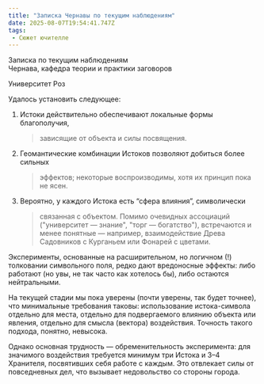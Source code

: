 ```yaml
---
title: "Записка Чернавы по текущим наблюдениям"
date: 2025-08-07T19:54:41.747Z
tags:
 - Сюжет ючителле
---
```


Записка по текущим наблюдениям  
Чернава, кафедра теории и практики заговоров

Университет Роз

Удалось установить следующее:

1.  Истоки действительно обеспечивают локальные формы благополучия,
    > зависящие от объекта и силы посвящения.

2.  Геомантические комбинации Истоков позволяют добиться более сильных
    > эффектов; некоторые воспроизводимы, хотя их принцип пока не ясен.

3.  Вероятно, у каждого Истока есть “сфера влияния”, символически
    > связанная с объектом. Помимо очевидных ассоциаций ("университет —
    > знание", "торг — богатство"), встречаются и менее понятные —
    > например, взаимодействие Древа Садовников с Курганьем или Фонарей
    > с цветами.

Эксперименты, основанные на расширительном, но логичном (!) толковании
символьного поля, редко дают вредоносные эффекты: либо работают (но увы,
не так часто как хотелось бы), либо остаются нейтральными.

На текущей стадии мы пока уверены (почти уверены, так будет точнее), что
минимальные требования таковы: использование истока-символа отдельно для
места, отдельно для подвергаемого влиянию объекта или явления, отдельно
для смысла (вектора) воздействия. Точность такого подхода, понятно,
невысока.

Однако основная трудность — обременительность эксперимента: для
значимого воздействия требуется минимум три Истока и 3–4 Хранителя,
посвятивших себя работе с каждым. Это отвлекает силы от повседневных
дел, что вызывает недовольство со стороны города.
